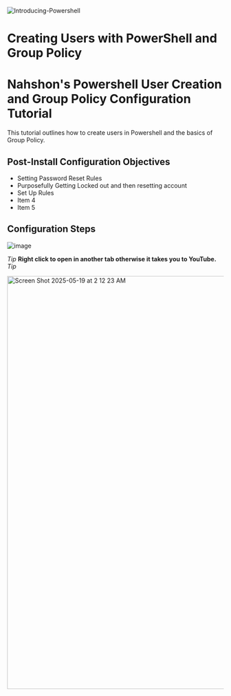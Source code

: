 ![Introducing-Powershell](https://github.com/user-attachments/assets/4a49af69-be9e-49b3-893f-d3199920df47)
<h1>Creating Users with PowerShell and Group Policy</h1>


<h1>Nahshon's Powershell User Creation and Group Policy Configuration Tutorial</h1>
This tutorial outlines how to create users in Powershell and the basics of Group Policy.<br />


<h2>Post-Install Configuration Objectives</h2>

- Setting Password Reset Rules
- Purposefully Getting Locked out and then resetting account
- Set Up Rules
- Item 4
- Item 5

<h2>Configuration Steps</h2>


![image](https://github.com/user-attachments/assets/f8c23556-c8e7-402c-9739-1de83c8ad9aa)  

*Tip* <b>Right click to open in another tab otherwise it takes you to YouTube.</b> *Tip*


<a href="https://www.youtube.com/watch?v=74coq2VAsyw">   <img width="961" alt="Screen Shot 2025-05-19 at 2 12 23 AM" src="https://github.com/user-attachments/assets/27d597e6-f8e4-4b21-ae00-ec17198f6f7f" />

 </a>
